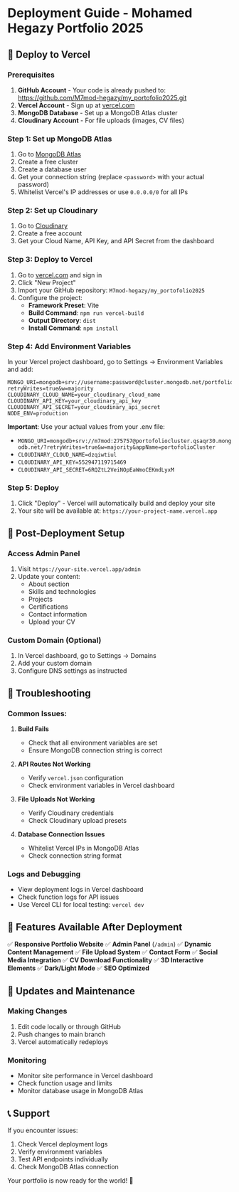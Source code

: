 # Deployment Guide - Mohamed Hegazy Portfolio 2025

## 🚀 Deploy to Vercel

### Prerequisites
1. **GitHub Account** - Your code is already pushed to: https://github.com/M7mod-hegazy/my_portofolio2025.git
2. **Vercel Account** - Sign up at [vercel.com](https://vercel.com)
3. **MongoDB Database** - Set up a MongoDB Atlas cluster
4. **Cloudinary Account** - For file uploads (images, CV files)

### Step 1: Set up MongoDB Atlas
1. Go to [MongoDB Atlas](https://www.mongodb.com/atlas)
2. Create a free cluster
3. Create a database user
4. Get your connection string (replace `<password>` with your actual password)
5. Whitelist Vercel's IP addresses or use `0.0.0.0/0` for all IPs

### Step 2: Set up Cloudinary
1. Go to [Cloudinary](https://cloudinary.com)
2. Create a free account
3. Get your Cloud Name, API Key, and API Secret from the dashboard

### Step 3: Deploy to Vercel
1. Go to [vercel.com](https://vercel.com) and sign in
2. Click "New Project"
3. Import your GitHub repository: `M7mod-hegazy/my_portofolio2025`
4. Configure the project:
   - **Framework Preset**: Vite
   - **Build Command**: `npm run vercel-build`
   - **Output Directory**: `dist`
   - **Install Command**: `npm install`

### Step 4: Add Environment Variables
In your Vercel project dashboard, go to Settings → Environment Variables and add:

```
MONGO_URI=mongodb+srv://username:password@cluster.mongodb.net/portfolio?retryWrites=true&w=majority
CLOUDINARY_CLOUD_NAME=your_cloudinary_cloud_name
CLOUDINARY_API_KEY=your_cloudinary_api_key
CLOUDINARY_API_SECRET=your_cloudinary_api_secret
NODE_ENV=production
```

**Important**: Use your actual values from your .env file:
- `MONGO_URI=mongodb+srv://m7mod:275757@portofoliocluster.qsaqr30.mongodb.net/?retryWrites=true&w=majority&appName=portofolioCluster`
- `CLOUDINARY_CLOUD_NAME=dzqiwtiul`
- `CLOUDINARY_API_KEY=552947119715469`
- `CLOUDINARY_API_SECRET=6RQZtL2VeiNOpEaWmoCEKmdLyxM`

### Step 5: Deploy
1. Click "Deploy" - Vercel will automatically build and deploy your site
2. Your site will be available at: `https://your-project-name.vercel.app`

## 🔧 Post-Deployment Setup

### Access Admin Panel
1. Visit `https://your-site.vercel.app/admin`
2. Update your content:
   - About section
   - Skills and technologies
   - Projects
   - Certifications
   - Contact information
   - Upload your CV

### Custom Domain (Optional)
1. In Vercel dashboard, go to Settings → Domains
2. Add your custom domain
3. Configure DNS settings as instructed

## 🐛 Troubleshooting

### Common Issues:

1. **Build Fails**
   - Check that all environment variables are set
   - Ensure MongoDB connection string is correct

2. **API Routes Not Working**
   - Verify `vercel.json` configuration
   - Check environment variables in Vercel dashboard

3. **File Uploads Not Working**
   - Verify Cloudinary credentials
   - Check Cloudinary upload presets

4. **Database Connection Issues**
   - Whitelist Vercel IPs in MongoDB Atlas
   - Check connection string format

### Logs and Debugging
- View deployment logs in Vercel dashboard
- Check function logs for API issues
- Use Vercel CLI for local testing: `vercel dev`

## 📱 Features Available After Deployment

✅ **Responsive Portfolio Website**
✅ **Admin Panel** (`/admin`)
✅ **Dynamic Content Management**
✅ **File Upload System**
✅ **Contact Form**
✅ **Social Media Integration**
✅ **CV Download Functionality**
✅ **3D Interactive Elements**
✅ **Dark/Light Mode**
✅ **SEO Optimized**

## 🔄 Updates and Maintenance

### Making Changes
1. Edit code locally or through GitHub
2. Push changes to main branch
3. Vercel automatically redeploys

### Monitoring
- Monitor site performance in Vercel dashboard
- Check function usage and limits
- Monitor database usage in MongoDB Atlas

## 📞 Support

If you encounter issues:
1. Check Vercel deployment logs
2. Verify environment variables
3. Test API endpoints individually
4. Check MongoDB Atlas connection

Your portfolio is now ready for the world! 🌟
